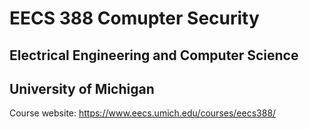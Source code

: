 # EECS 388 Comupter Security
## Electrical Engineering and Computer Science
## University of Michigan

Course website: https://www.eecs.umich.edu/courses/eecs388/
